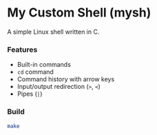 # My Custom Shell (mysh)

A simple Linux shell written in C.

### Features
- Built-in commands
- `cd` command
- Command history with arrow keys
- Input/output redirection (`>`, `<`)
- Pipes (`|`)

### Build
```bash
make
